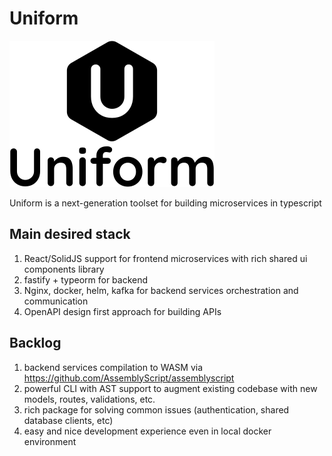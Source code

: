 # Uniform
![uniform logo](https://github.com/UniformFoundation/Uniform/blob/main/logo.svg?raw=true)

Uniform is a next-generation toolset for building microservices in typescript

## Main desired stack
1. React/SolidJS support for frontend microservices with rich shared ui components library
2. fastify + typeorm for backend
3. Nginx, docker, helm, kafka for backend services orchestration and communication
4. OpenAPI design first approach for building APIs

## Backlog

1. backend services compilation to WASM via https://github.com/AssemblyScript/assemblyscript
2. powerful CLI with AST support to augment existing codebase with new models, routes, validations, etc.
3. rich package for solving common issues (authentication, shared database clients, etc)
4. easy and nice development experience even in local docker environment
